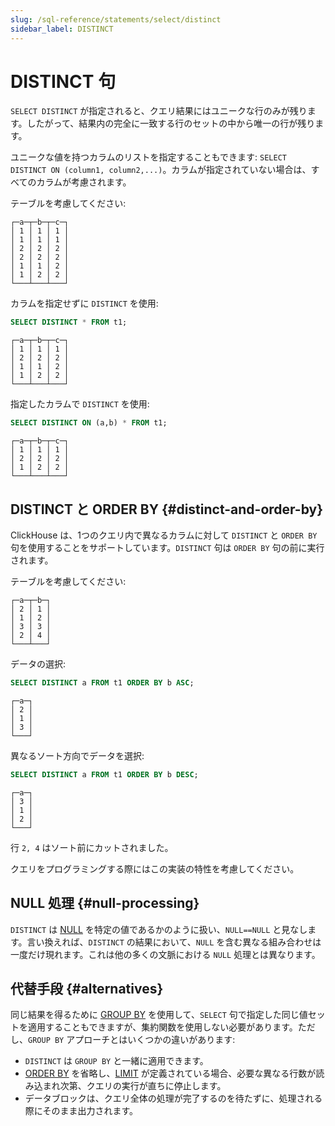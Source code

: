 ```yaml
---
slug: /sql-reference/statements/select/distinct
sidebar_label: DISTINCT
---
```



# DISTINCT 句

`SELECT DISTINCT` が指定されると、クエリ結果にはユニークな行のみが残ります。したがって、結果内の完全に一致する行のセットの中から唯一の行が残ります。

ユニークな値を持つカラムのリストを指定することもできます: `SELECT DISTINCT ON (column1, column2,...)`。カラムが指定されていない場合は、すべてのカラムが考慮されます。

テーブルを考慮してください:

```text
┌─a─┬─b─┬─c─┐
│ 1 │ 1 │ 1 │
│ 1 │ 1 │ 1 │
│ 2 │ 2 │ 2 │
│ 2 │ 2 │ 2 │
│ 1 │ 1 │ 2 │
│ 1 │ 2 │ 2 │
└───┴───┴───┘
```

カラムを指定せずに `DISTINCT` を使用:

```sql
SELECT DISTINCT * FROM t1;
```

```text
┌─a─┬─b─┬─c─┐
│ 1 │ 1 │ 1 │
│ 2 │ 2 │ 2 │
│ 1 │ 1 │ 2 │
│ 1 │ 2 │ 2 │
└───┴───┴───┘
```

指定したカラムで `DISTINCT` を使用:

```sql
SELECT DISTINCT ON (a,b) * FROM t1;
```

```text
┌─a─┬─b─┬─c─┐
│ 1 │ 1 │ 1 │
│ 2 │ 2 │ 2 │
│ 1 │ 2 │ 2 │
└───┴───┴───┘
```

## DISTINCT と ORDER BY {#distinct-and-order-by}

ClickHouse は、1つのクエリ内で異なるカラムに対して `DISTINCT` と `ORDER BY` 句を使用することをサポートしています。`DISTINCT` 句は `ORDER BY` 句の前に実行されます。

テーブルを考慮してください:

``` text
┌─a─┬─b─┐
│ 2 │ 1 │
│ 1 │ 2 │
│ 3 │ 3 │
│ 2 │ 4 │
└───┴───┘
```

データの選択:

```sql
SELECT DISTINCT a FROM t1 ORDER BY b ASC;
```

``` text
┌─a─┐
│ 2 │
│ 1 │
│ 3 │
└───┘
```
異なるソート方向でデータを選択:

```sql
SELECT DISTINCT a FROM t1 ORDER BY b DESC;
```

``` text
┌─a─┐
│ 3 │
│ 1 │
│ 2 │
└───┘
```

行 `2, 4` はソート前にカットされました。

クエリをプログラミングする際にはこの実装の特性を考慮してください。

## NULL 処理 {#null-processing}

`DISTINCT` は [NULL](/sql-reference/syntax#null) を特定の値であるかのように扱い、`NULL==NULL` と見なします。言い換えれば、`DISTINCT` の結果において、`NULL` を含む異なる組み合わせは一度だけ現れます。これは他の多くの文脈における `NULL` 処理とは異なります。

## 代替手段 {#alternatives}

同じ結果を得るために [GROUP BY](/sql-reference/statements/select/group-by) を使用して、`SELECT` 句で指定した同じ値セットを適用することもできますが、集約関数を使用しない必要があります。ただし、`GROUP BY` アプローチとはいくつかの違いがあります:

- `DISTINCT` は `GROUP BY` と一緒に適用できます。
- [ORDER BY](../../../sql-reference/statements/select/order-by.md) を省略し、[LIMIT](../../../sql-reference/statements/select/limit.md) が定義されている場合、必要な異なる行数が読み込まれ次第、クエリの実行が直ちに停止します。
- データブロックは、クエリ全体の処理が完了するのを待たずに、処理される際にそのまま出力されます。
